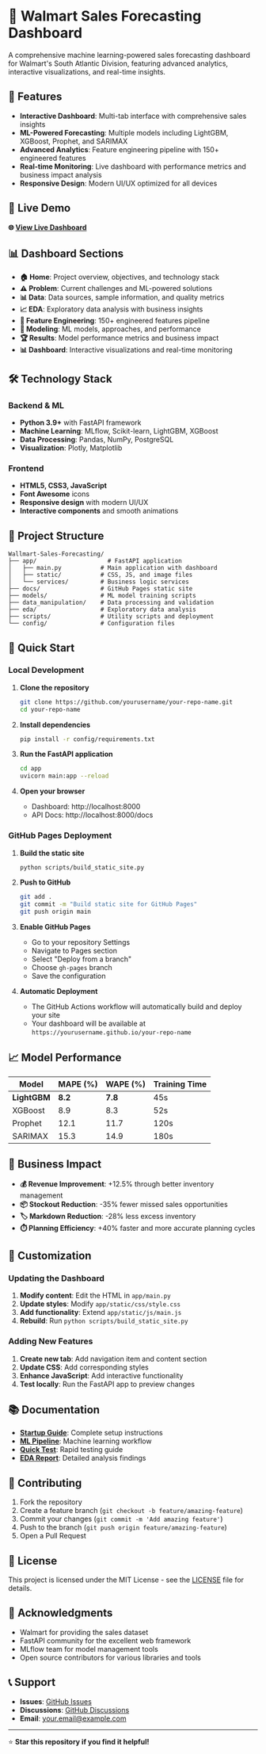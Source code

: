 # 🏪 Walmart Sales Forecasting Dashboard

A comprehensive machine learning-powered sales forecasting dashboard for Walmart's South Atlantic Division, featuring advanced analytics, interactive visualizations, and real-time insights.

## 🌟 Features

- **Interactive Dashboard**: Multi-tab interface with comprehensive sales insights
- **ML-Powered Forecasting**: Multiple models including LightGBM, XGBoost, Prophet, and SARIMAX
- **Advanced Analytics**: Feature engineering pipeline with 150+ engineered features
- **Real-time Monitoring**: Live dashboard with performance metrics and business impact analysis
- **Responsive Design**: Modern UI/UX optimized for all devices

## 🚀 Live Demo

**🌐 [View Live Dashboard](https://yourusername.github.io/your-repo-name)**

## 📊 Dashboard Sections

- **🏠 Home**: Project overview, objectives, and technology stack
- **⚠️ Problem**: Current challenges and ML-powered solutions
- **📊 Data**: Data sources, sample information, and quality metrics
- **📈 EDA**: Exploratory data analysis with business insights
- **🔧 Feature Engineering**: 150+ engineered features pipeline
- **🧠 Modeling**: ML models, approaches, and performance
- **🏆 Results**: Model performance metrics and business impact
- **📊 Dashboard**: Interactive visualizations and real-time monitoring

## 🛠️ Technology Stack

### Backend & ML
- **Python 3.9+** with FastAPI framework
- **Machine Learning**: MLflow, Scikit-learn, LightGBM, XGBoost
- **Data Processing**: Pandas, NumPy, PostgreSQL
- **Visualization**: Plotly, Matplotlib

### Frontend
- **HTML5, CSS3, JavaScript**
- **Font Awesome** icons
- **Responsive design** with modern UI/UX
- **Interactive components** and smooth animations

## 📁 Project Structure

```
Wallmart-Sales-Forecasting/
├── app/                    # FastAPI application
│   ├── main.py           # Main application with dashboard
│   ├── static/           # CSS, JS, and image files
│   └── services/         # Business logic services
├── docs/                 # GitHub Pages static site
├── models/               # ML model training scripts
├── data_manipulation/    # Data processing and validation
├── eda/                  # Exploratory data analysis
├── scripts/              # Utility scripts and deployment
└── config/               # Configuration files
```

## 🚀 Quick Start

### Local Development

1. **Clone the repository**
   ```bash
   git clone https://github.com/yourusername/your-repo-name.git
   cd your-repo-name
   ```

2. **Install dependencies**
   ```bash
   pip install -r config/requirements.txt
   ```

3. **Run the FastAPI application**
   ```bash
   cd app
   uvicorn main:app --reload
   ```

4. **Open your browser**
   - Dashboard: http://localhost:8000
   - API Docs: http://localhost:8000/docs

### GitHub Pages Deployment

1. **Build the static site**
   ```bash
   python scripts/build_static_site.py
   ```

2. **Push to GitHub**
   ```bash
   git add .
   git commit -m "Build static site for GitHub Pages"
   git push origin main
   ```

3. **Enable GitHub Pages**
   - Go to your repository Settings
   - Navigate to Pages section
   - Select "Deploy from a branch"
   - Choose `gh-pages` branch
   - Save the configuration

4. **Automatic Deployment**
   - The GitHub Actions workflow will automatically build and deploy your site
   - Your dashboard will be available at `https://yourusername.github.io/your-repo-name`

## 📈 Model Performance

| Model | MAPE (%) | WAPE (%) | Training Time |
|-------|----------|----------|---------------|
| **LightGBM** | **8.2** | **7.8** | 45s |
| XGBoost | 8.9 | 8.3 | 52s |
| Prophet | 12.1 | 11.7 | 120s |
| SARIMAX | 15.3 | 14.9 | 180s |

## 💼 Business Impact

- **💰 Revenue Improvement**: +12.5% through better inventory management
- **📦 Stockout Reduction**: -35% fewer missed sales opportunities
- **🏷️ Markdown Reduction**: -28% less excess inventory
- **⏱️ Planning Efficiency**: +40% faster and more accurate planning cycles

## 🔧 Customization

### Updating the Dashboard

1. **Modify content**: Edit the HTML in `app/main.py`
2. **Update styles**: Modify `app/static/css/style.css`
3. **Add functionality**: Extend `app/static/js/main.js`
4. **Rebuild**: Run `python scripts/build_static_site.py`

### Adding New Features

1. **Create new tab**: Add navigation item and content section
2. **Update CSS**: Add corresponding styles
3. **Enhance JavaScript**: Add interactive functionality
4. **Test locally**: Run the FastAPI app to preview changes

## 📚 Documentation

- **[Startup Guide](docs/STARTUP_GUIDE.md)**: Complete setup instructions
- **[ML Pipeline](docs/pipeline/PIPELINE_README.md)**: Machine learning workflow
- **[Quick Test](docs/quick_test/QUICK_TEST_README.md)**: Rapid testing guide
- **[EDA Report](docs/walmart_eda_report.md)**: Detailed analysis findings

## 🤝 Contributing

1. Fork the repository
2. Create a feature branch (`git checkout -b feature/amazing-feature`)
3. Commit your changes (`git commit -m 'Add amazing feature'`)
4. Push to the branch (`git push origin feature/amazing-feature`)
5. Open a Pull Request

## 📄 License

This project is licensed under the MIT License - see the [LICENSE](LICENSE) file for details.

## 🙏 Acknowledgments

- Walmart for providing the sales dataset
- FastAPI community for the excellent web framework
- MLflow team for model management tools
- Open source contributors for various libraries and tools

## 📞 Support

- **Issues**: [GitHub Issues](https://github.com/yourusername/your-repo-name/issues)
- **Discussions**: [GitHub Discussions](https://github.com/yourusername/your-repo-name/discussions)
- **Email**: your.email@example.com

---

⭐ **Star this repository if you find it helpful!**
